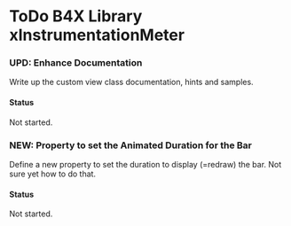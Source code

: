 # ToDo B4X Library xInstrumentationMeter

### UPD: Enhance Documentation
Write up the custom view class documentation, hints and samples.
#### Status
Not started.

### NEW: Property to set the Animated Duration for the Bar
Define a new property to set the duration to display (=redraw) the bar.
Not sure yet how to do that.
#### Status
Not started.

